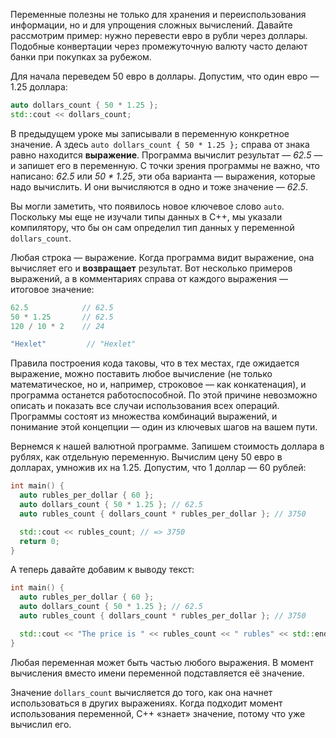 Переменные полезны не только для хранения и переиспользования информации, но и для упрощения сложных вычислений. Давайте рассмотрим пример: нужно перевести евро в рубли через доллары. Подобные конвертации через промежуточную валюту часто делают банки при покупках за рубежом.

Для начала переведем 50 евро в доллары. Допустим, что один евро — 1.25 доллара:

```cpp
auto dollars_count { 50 * 1.25 };
std::cout << dollars_count;
```

В предыдущем уроке мы записывали в переменную конкретное значение. А здесь `auto dollars_count { 50 * 1.25 };` справа от знака равно находится **выражение**. Программа вычислит результат — *62.5* — и запишет его в переменную. С точки зрения программы не важно, что написано: *62.5* или *50 * 1.25*, эти оба варианта — выражения, которые надо вычислить. И они вычисляются в одно и тоже значение — *62.5*.

Вы могли заметить, что появилось новое ключевое слово `auto`. Поскольку мы еще не изучали типы данных в С++, мы указали компилятору, что бы он сам определил тип данных у переменной `dollars_count`.

Любая строка — выражение. Когда программа видит выражение, она вычисляет его и **возвращает** результат. Вот несколько примеров выражений, а в комментариях справа от каждого выражения — итоговое значение:

```cpp
62.5            // 62.5
50 * 1.25       // 62.5
120 / 10 * 2    // 24

"Hexlet"         // "Hexlet"
```

Правила построения кода таковы, что в тех местах, где ожидается выражение, можно поставить любое вычисление (не только математическое, но и, например, строковое — как конкатенация), и программа останется работоспособной. По этой причине невозможно описать и показать все случаи использования всех операций. Программы состоят из множества комбинаций выражений, и понимание этой концепции — один из ключевых шагов на вашем пути.

Вернемся к нашей валютной программе. Запишем стоимость доллара в рублях, как отдельную переменную. Вычислим цену 50 евро в долларах, умножив их на 1.25. Допустим, что 1 доллар — 60 рублей:

```cpp
int main() {
  auto rubles_per_dollar { 60 };
  auto dollars_count { 50 * 1.25 }; // 62.5
  auto rubles_count { dollars_count * rubles_per_dollar }; // 3750

  std::cout << rubles_count; // => 3750
  return 0;
}
```

А теперь давайте добавим к выводу текст:

```cpp
int main() {
  auto rubles_per_dollar { 60 };
  auto dollars_count { 50 * 1.25 }; // 62.5
  auto rubles_count { dollars_count * rubles_per_dollar }; // 3750

  std::cout << "The price is " << rubles_count << " rubles" << std::endl; // => The price is 3750 rubles
}
```

Любая переменная может быть частью любого выражения. В момент вычисления вместо имени переменной подставляется её значение.

Значение `dollars_count` вычисляется до того, как она начнет использоваться в других выражениях. Когда подходит момент использования переменной, C++ «знает» значение, потому что уже вычислил его.
